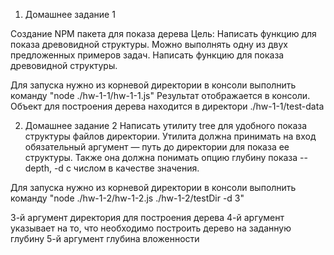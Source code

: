1. Домашнее задание 1

Создание NPM пакета для показа дерева
Цель: Написать функцию для показа древовидной
структуры.
Можно выполнять одну из двух предложенных
примеров задач.
Написать функцию для показа древовидной
структуры.

Для запуска нужно из корневой директории в консоли выполнить команду "node ./hw-1-1/hw-1-1.js"
Результат отображается в консоли.
Объект для построения дерева находится в директори ./hw-1-1/test-data

2. Домашнее задание 2
Написать утилиту tree для удобного показа
структуры файлов директории.
Утилита должна принимать на вход обязательный
аргумент — путь до директории для показа ее
структуры. Также она должна понимать опцию
глубину показа --depth, -d с числом в качестве
значения.

Для запуска нужно из корневой директории в консоли выполнить команду "node ./hw-1-2/hw-1-2.js ./hw-1-2/testDir -d 3"

3-й аргумент директория для построения дерева
4-й аргумент указывает на то, что необходимо построить дерево на заданную глубину
5-й аргумент глубина вложенности
